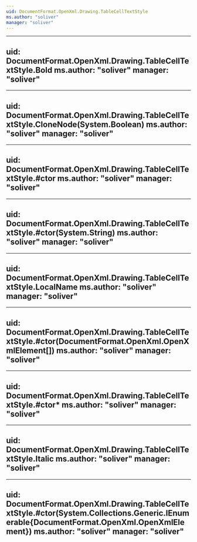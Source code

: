 ```yaml
---
uid: DocumentFormat.OpenXml.Drawing.TableCellTextStyle
ms.author: "soliver"
manager: "soliver"
---
```


---
uid: DocumentFormat.OpenXml.Drawing.TableCellTextStyle.Bold
ms.author: "soliver"
manager: "soliver"
---

---
uid: DocumentFormat.OpenXml.Drawing.TableCellTextStyle.CloneNode(System.Boolean)
ms.author: "soliver"
manager: "soliver"
---

---
uid: DocumentFormat.OpenXml.Drawing.TableCellTextStyle.#ctor
ms.author: "soliver"
manager: "soliver"
---

---
uid: DocumentFormat.OpenXml.Drawing.TableCellTextStyle.#ctor(System.String)
ms.author: "soliver"
manager: "soliver"
---

---
uid: DocumentFormat.OpenXml.Drawing.TableCellTextStyle.LocalName
ms.author: "soliver"
manager: "soliver"
---

---
uid: DocumentFormat.OpenXml.Drawing.TableCellTextStyle.#ctor(DocumentFormat.OpenXml.OpenXmlElement[])
ms.author: "soliver"
manager: "soliver"
---

---
uid: DocumentFormat.OpenXml.Drawing.TableCellTextStyle.#ctor*
ms.author: "soliver"
manager: "soliver"
---

---
uid: DocumentFormat.OpenXml.Drawing.TableCellTextStyle.Italic
ms.author: "soliver"
manager: "soliver"
---

---
uid: DocumentFormat.OpenXml.Drawing.TableCellTextStyle.#ctor(System.Collections.Generic.IEnumerable{DocumentFormat.OpenXml.OpenXmlElement})
ms.author: "soliver"
manager: "soliver"
---

